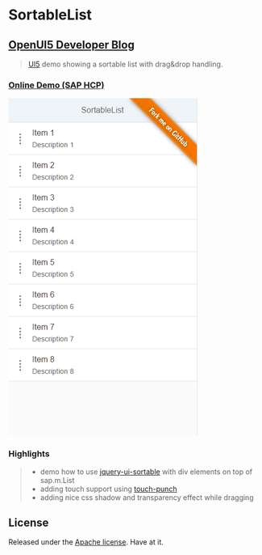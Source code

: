 # SortableList

## [OpenUI5 Developer Blog](http://openui5.blogspot.com/2017/05/sortablelist.html)

> [UI5](http://openui5.org/) demo showing a sortable list with drag&drop handling.

### [Online Demo (SAP HCP)](https://sortablelist-p1940953245trial.dispatcher.hanatrial.ondemand.com/index.html)

![Screenshot](./SortableList.gif)

### Highlights

> - demo how to use [jquery-ui-sortable](http://api.jqueryui.com/sortable/) with div elements on top of sap.m.List
> - adding touch support using [touch-punch](http://touchpunch.furf.com/) 
> - adding nice css shadow and transparency effect while dragging

## License

Released under the [Apache license](http://www.apache.org/licenses/). Have at it.
